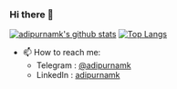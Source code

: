 ### Hi there 👋

<!--
**adipurnamk/adipurnamk** is a ✨ _special_ ✨ repository because its `README.md` (this file) appears on your GitHub profile.

Here are some ideas to get you started:

- 🔭 I’m currently working on ...
- 🌱 I’m currently learning ...
- 👯 I’m looking to collaborate on ...
- 🤔 I’m looking for help with ...
- 💬 Ask me about ...
- 😄 Pronouns: ...
- ⚡ Fun fact: ...
-->

[![adipurnamk's github stats](https://github-readme-stats.vercel.app/api?username=adipurnamk&count_private=true&show_icons=true&hide=issues)](https://github.com/anuraghazra/github-readme-stats)
[![Top Langs](https://github-readme-stats.vercel.app/api/top-langs/?username=adipurnamk&layout=compact)](https://github.com/anuraghazra/github-readme-stats)

- 📫 How to reach me: 
  - Telegram : [@adipurnamk](https://t.me/adipurnamk)
  - LinkedIn : [adipurnamk](https://www.linkedin.com/in/adipurnamk/)
